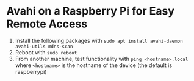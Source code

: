 # Avahi on a Raspberry Pi for Easy Remote Access
1. Install the following packages with `sudo apt install avahi-daemon avahi-utils mdns-scan`
2. Reboot with `sudo reboot`
3. From another machine, test functionality with `ping <hostname>.local` where `<hostname>` is the hostname of the device (the default is raspberrypi)
